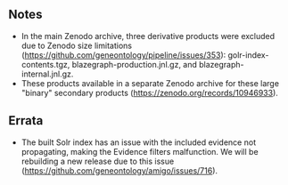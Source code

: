 ## Notes

* In the main Zenodo archive, three derivative products were excluded due to Zenodo size limitations (https://github.com/geneontology/pipeline/issues/353): golr-index-contents.tgz, blazegraph-production.jnl.gz, and blazegraph-internal.jnl.gz.
* These products available in a separate Zenodo archive for these large "binary" secondary products (https://zenodo.org/records/10946933).

## Errata

* The built Solr index has an issue with the included evidence not propagating, making the Evidence filters malfunction. We will be rebuilding a new release due to this issue (https://github.com/geneontology/amigo/issues/716).
